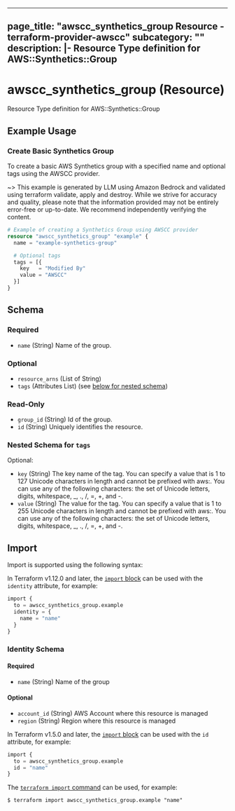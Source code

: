 
---
page_title: "awscc_synthetics_group Resource - terraform-provider-awscc"
subcategory: ""
description: |-
  Resource Type definition for AWS::Synthetics::Group
---

# awscc_synthetics_group (Resource)

Resource Type definition for AWS::Synthetics::Group

## Example Usage

### Create Basic Synthetics Group

To create a basic AWS Synthetics group with a specified name and optional tags using the AWSCC provider.

~> This example is generated by LLM using Amazon Bedrock and validated using terraform validate, apply and destroy. While we strive for accuracy and quality, please note that the information provided may not be entirely error-free or up-to-date. We recommend independently verifying the content.

```terraform
# Example of creating a Synthetics Group using AWSCC provider
resource "awscc_synthetics_group" "example" {
  name = "example-synthetics-group"

  # Optional tags
  tags = [{
    key   = "Modified By"
    value = "AWSCC"
  }]
}
```

<!-- schema generated by tfplugindocs -->
## Schema

### Required

- `name` (String) Name of the group.

### Optional

- `resource_arns` (List of String)
- `tags` (Attributes List) (see [below for nested schema](#nestedatt--tags))

### Read-Only

- `group_id` (String) Id of the group.
- `id` (String) Uniquely identifies the resource.

<a id="nestedatt--tags"></a>
### Nested Schema for `tags`

Optional:

- `key` (String) The key name of the tag. You can specify a value that is 1 to 127 Unicode characters in length and cannot be prefixed with aws:. You can use any of the following characters: the set of Unicode letters, digits, whitespace, _, ., /, =, +, and -.
- `value` (String) The value for the tag. You can specify a value that is 1 to 255 Unicode characters in length and cannot be prefixed with aws:. You can use any of the following characters: the set of Unicode letters, digits, whitespace, _, ., /, =, +, and -.

## Import

Import is supported using the following syntax:

In Terraform v1.12.0 and later, the [`import` block](https://developer.hashicorp.com/terraform/language/import) can be used with the `identity` attribute, for example:

```terraform
import {
  to = awscc_synthetics_group.example
  identity = {
    name = "name"
  }
}
```

<!-- schema generated by tfplugindocs -->
### Identity Schema

#### Required

- `name` (String) Name of the group

#### Optional

- `account_id` (String) AWS Account where this resource is managed
- `region` (String) Region where this resource is managed

In Terraform v1.5.0 and later, the [`import` block](https://developer.hashicorp.com/terraform/language/import) can be used with the `id` attribute, for example:

```terraform
import {
  to = awscc_synthetics_group.example
  id = "name"
}
```

The [`terraform import` command](https://developer.hashicorp.com/terraform/cli/commands/import) can be used, for example:

```shell
$ terraform import awscc_synthetics_group.example "name"
```
